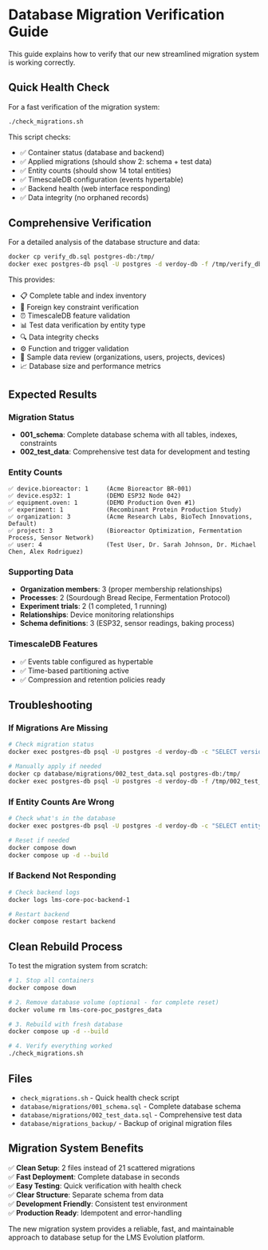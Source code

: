 # Database Migration Verification Guide

This guide explains how to verify that our new streamlined migration system is working correctly.

## Quick Health Check

For a fast verification of the migration system:

```bash
./check_migrations.sh
```

This script checks:
- ✅ Container status (database and backend)
- ✅ Applied migrations (should show 2: schema + test data)
- ✅ Entity counts (should show 14 total entities)
- ✅ TimescaleDB configuration (events hypertable)
- ✅ Backend health (web interface responding)
- ✅ Data integrity (no orphaned records)

## Comprehensive Verification

For a detailed analysis of the database structure and data:

```bash
docker cp verify_db.sql postgres-db:/tmp/
docker exec postgres-db psql -U postgres -d verdoy-db -f /tmp/verify_db.sql
```

This provides:
- 📋 Complete table and index inventory
- 🔗 Foreign key constraint verification
- ⏰ TimescaleDB feature validation
- 📊 Test data verification by entity type
- 🔍 Data integrity checks
- ⚙️ Function and trigger validation
- 👥 Sample data review (organizations, users, projects, devices)
- 📈 Database size and performance metrics

## Expected Results

### Migration Status
- **001_schema**: Complete database schema with all tables, indexes, constraints
- **002_test_data**: Comprehensive test data for development and testing

### Entity Counts
```
✅ device.bioreactor: 1     (Acme Bioreactor BR-001)
✅ device.esp32: 1          (DEMO ESP32 Node 042)
✅ equipment.oven: 1        (DEMO Production Oven #1)
✅ experiment: 1            (Recombinant Protein Production Study)
✅ organization: 3          (Acme Research Labs, BioTech Innovations, Default)
✅ project: 3               (Bioreactor Optimization, Fermentation Process, Sensor Network)
✅ user: 4                  (Test User, Dr. Sarah Johnson, Dr. Michael Chen, Alex Rodriguez)
```

### Supporting Data
- **Organization members**: 3 (proper membership relationships)
- **Processes**: 2 (Sourdough Bread Recipe, Fermentation Protocol)
- **Experiment trials**: 2 (1 completed, 1 running)
- **Relationships**: Device monitoring relationships
- **Schema definitions**: 3 (ESP32, sensor readings, baking process)

### TimescaleDB Features
- ✅ Events table configured as hypertable
- ✅ Time-based partitioning active
- ✅ Compression and retention policies ready

## Troubleshooting

### If Migrations Are Missing
```bash
# Check migration status
docker exec postgres-db psql -U postgres -d verdoy-db -c "SELECT version, applied_at FROM schema_migrations;"

# Manually apply if needed
docker cp database/migrations/002_test_data.sql postgres-db:/tmp/
docker exec postgres-db psql -U postgres -d verdoy-db -f /tmp/002_test_data.sql
```

### If Entity Counts Are Wrong
```bash
# Check what's in the database
docker exec postgres-db psql -U postgres -d verdoy-db -c "SELECT entity_type, COUNT(*) FROM entities GROUP BY entity_type;"

# Reset if needed
docker compose down
docker compose up -d --build
```

### If Backend Not Responding
```bash
# Check backend logs
docker logs lms-core-poc-backend-1

# Restart backend
docker compose restart backend
```

## Clean Rebuild Process

To test the migration system from scratch:

```bash
# 1. Stop all containers
docker compose down

# 2. Remove database volume (optional - for complete reset)
docker volume rm lms-core-poc_postgres_data

# 3. Rebuild with fresh database
docker compose up -d --build

# 4. Verify everything worked
./check_migrations.sh
```

## Files

- `check_migrations.sh` - Quick health check script
- `database/migrations/001_schema.sql` - Complete database schema
- `database/migrations/002_test_data.sql` - Comprehensive test data
- `database/migrations_backup/` - Backup of original migration files

## Migration System Benefits

✅ **Clean Setup**: 2 files instead of 21 scattered migrations  
✅ **Fast Deployment**: Complete database in seconds  
✅ **Easy Testing**: Quick verification with health check  
✅ **Clear Structure**: Separate schema from data  
✅ **Development Friendly**: Consistent test environment  
✅ **Production Ready**: Idempotent and error-handling  

The new migration system provides a reliable, fast, and maintainable approach to database setup for the LMS Evolution platform.

